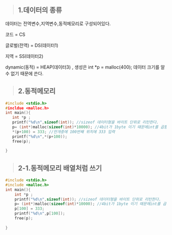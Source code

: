 > ## 1.데이터의 종류
 
 데이터는 전역변수,지역변수,동적메모리로 구성되어있다.
 
 코드 = CS
 
 글로벌(전역) = DS(데이터1)
 
 지역 = SS(데이터2)
 
 dynamic(동적) = HEAP(데이터3) , 생성은 int *p = malloc(400); 데이터 크기를 알 수 없기 때문에 쓴다.
 
 > ## 2.동적메모리
 ```c
 #include <stdio.h>
#incldue <malloc.h>
int main(){
	int *p ;
	printf("%d\n",sizeof(int)); //sizeof 데이터형을 바이트 단위로 리턴한다. 
	p= (int*)malloc(sizeof(int)*10000); //4bit가 1byte 이기 때문에int를 곱함 
	*(p+100) = 333; //만개중에 100번째 위치에 333 입력 
	printf("%d\n",*(p+100));
	free(p);
	
}
```

> ## 2-1.동적메모리 배열처럼 쓰기

```c
#include <stdio.h>
#include <malloc.h>
int main(){
	int *p ;
	printf("%d\n",sizeof(int)); //sizeof 데이터형을 바이트 단위로 리턴한다. 
	p= (int*)malloc(sizeof(int)*10000); //4bit가 1byte 이기 때문에int를 곱함 
	p[100] = 333; 
	printf("%d\n",p[100]);
	free(p);
	
}
```
